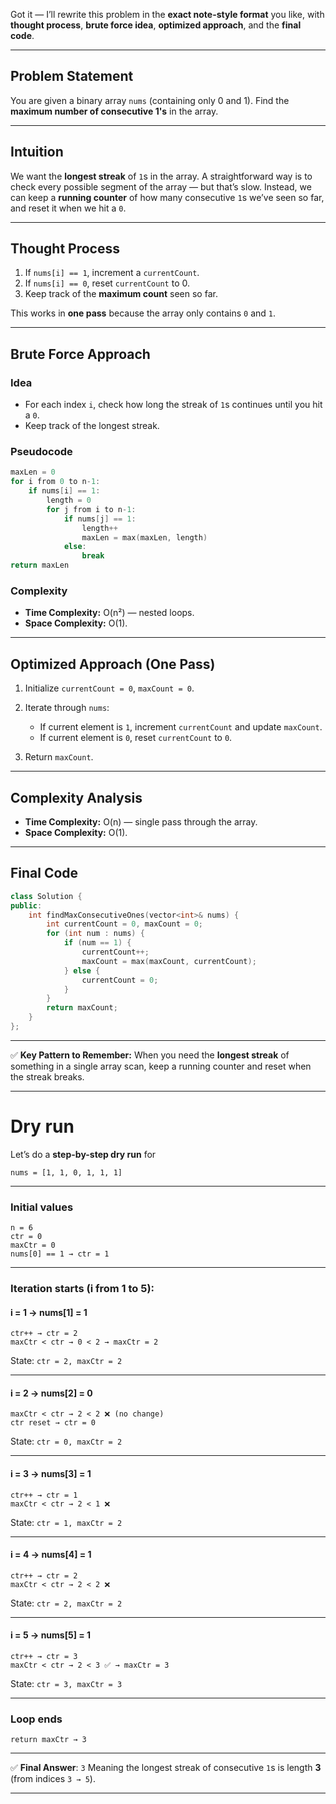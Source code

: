 Got it — I’ll rewrite this problem in the **exact note-style format** you like, with **thought process**, **brute force idea**, **optimized approach**, and the **final code**.

---

## Problem Statement

You are given a binary array `nums` (containing only 0 and 1).
Find the **maximum number of consecutive 1's** in the array.

---

## Intuition

We want the **longest streak** of `1`s in the array.
A straightforward way is to check every possible segment of the array — but that’s slow.
Instead, we can keep a **running counter** of how many consecutive `1`s we’ve seen so far, and reset it when we hit a `0`.

---

## Thought Process

1. If `nums[i] == 1`, increment a `currentCount`.
2. If `nums[i] == 0`, reset `currentCount` to 0.
3. Keep track of the **maximum count** seen so far.

This works in **one pass** because the array only contains `0` and `1`.

---

## Brute Force Approach

### Idea

* For each index `i`, check how long the streak of `1`s continues until you hit a `0`.
* Keep track of the longest streak.

### Pseudocode

```cpp
maxLen = 0
for i from 0 to n-1:
    if nums[i] == 1:
        length = 0
        for j from i to n-1:
            if nums[j] == 1:
                length++
                maxLen = max(maxLen, length)
            else:
                break
return maxLen
```

### Complexity

* **Time Complexity:** O(n²) — nested loops.
* **Space Complexity:** O(1).

---

## Optimized Approach (One Pass)

1. Initialize `currentCount = 0`, `maxCount = 0`.
2. Iterate through `nums`:

   * If current element is `1`, increment `currentCount` and update `maxCount`.
   * If current element is `0`, reset `currentCount` to `0`.
3. Return `maxCount`.

---

## Complexity Analysis

* **Time Complexity:** O(n) — single pass through the array.
* **Space Complexity:** O(1).

---

## Final Code

```cpp
class Solution {
public:
    int findMaxConsecutiveOnes(vector<int>& nums) {
        int currentCount = 0, maxCount = 0;
        for (int num : nums) {
            if (num == 1) {
                currentCount++;
                maxCount = max(maxCount, currentCount);
            } else {
                currentCount = 0;
            }
        }
        return maxCount;
    }
};
```

---

✅ **Key Pattern to Remember:**
When you need the **longest streak** of something in a single array scan, keep a running counter and reset when the streak breaks.

---
# Dry run 

Let’s do a **step-by-step dry run** for

`nums = [1, 1, 0, 1, 1, 1]`

---

### **Initial values**

```
n = 6
ctr = 0
maxCtr = 0
nums[0] == 1 → ctr = 1
```

---

### **Iteration starts** (i from 1 to 5):

#### **i = 1** → nums\[1] = 1

```
ctr++ → ctr = 2
maxCtr < ctr → 0 < 2 → maxCtr = 2
```

State: `ctr = 2, maxCtr = 2`

---

#### **i = 2** → nums\[2] = 0

```
maxCtr < ctr → 2 < 2 ❌ (no change)
ctr reset → ctr = 0
```

State: `ctr = 0, maxCtr = 2`

---

#### **i = 3** → nums\[3] = 1

```
ctr++ → ctr = 1
maxCtr < ctr → 2 < 1 ❌
```

State: `ctr = 1, maxCtr = 2`

---

#### **i = 4** → nums\[4] = 1

```
ctr++ → ctr = 2
maxCtr < ctr → 2 < 2 ❌
```

State: `ctr = 2, maxCtr = 2`

---

#### **i = 5** → nums\[5] = 1

```
ctr++ → ctr = 3
maxCtr < ctr → 2 < 3 ✅ → maxCtr = 3
```

State: `ctr = 3, maxCtr = 3`

---

### **Loop ends**

`return maxCtr → 3`

---

✅ **Final Answer**: `3`
Meaning the longest streak of consecutive `1`s is length **3** (from indices `3 → 5`).

---

